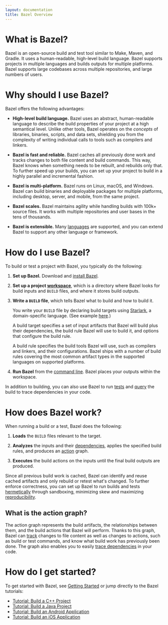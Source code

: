 ```yaml
---
layout: documentation
title: Bazel Overview
---
```


# What is Bazel?

Bazel is an open-source build and test tool similar to Make, Maven, and Gradle.
It uses a human-readable, high-level build language. Bazel supports projects in
multiple languages and builds outputs for multiple platforms. Bazel supports
large codebases across multiple repositories, and large numbers of users.


# Why should I use Bazel?

Bazel offers the following advantages:

*   **High-level build language.** Bazel uses an abstract, human-readable
    language to describe the build properties of your project at a high
    semantical level. Unlike other tools, Bazel operates on the *concepts*
    of libraries, binaries, scripts, and data sets, shielding you from the
    complexity of writing individual calls to tools such as compilers and
    linkers.

*   **Bazel is fast and reliable.** Bazel caches all previously done work and
    tracks changes to both file content and build commands. This way, Bazel
    knows when something needs to be rebuilt, and rebuilds only that. To further
    speed up your builds, you can set up your project to build in a  highly
    parallel and incremental fashion.

*   **Bazel is multi-platform.** Bazel runs on Linux, macOS, and Windows. Bazel
    can build binaries and deployable packages for multiple platforms, including
    desktop, server, and mobile, from the same project.

*   **Bazel scales.** Bazel maintains agility while handling builds with 100k+
    source files. It works with multiple repositories and user bases in the tens
    of thousands.

*   **Bazel is extensible.** Many [languages](be/overview.html#rules) are
    supported, and you can extend Bazel to support any other language or
    framework.


# How do I use Bazel?

To build or test a project with Bazel, you typically do the following:

1.  **Set up Bazel.** Download and [install Bazel](install.html).

2.  **Set up a project [workspace](build-ref.html#workspaces)**, which is a
    directory where Bazel looks for build inputs and `BUILD` files, and where it
    stores build outputs.

3.  **Write a `BUILD` file**, which tells Bazel what to build and how to
    build it.

    You write your `BUILD` file by declaring build targets using
    [Starlark](skylark/language.html), a domain-specific language. (See example
    [here](https://github.com/bazelbuild/bazel/blob/master/examples/cpp/BUILD).)

    A build target specifies a set of input artifacts that Bazel will build plus
    their dependencies, the build rule Bazel will use to build it, and options
    that configure the build rule.

    A build rule specifies the build tools Bazel will use, such as compilers and
    linkers, and their configurations. Bazel ships with a number of build rules
    covering the most common artifact types in the supported languages on
    supported platforms.

4. **Run Bazel** from the [command line](command-line-reference.html). Bazel
   places your outputs within the workspace.

In addition to building, you can also use Bazel to run
[tests](test-encyclopedia.html) and [query](master/query-how-to.html) the build
to trace dependencies in your code.


# How does Bazel work?

When running a build or a test, Bazel does the following:

1.  **Loads** the `BUILD` files relevant to the target.

2.  **Analyzes** the inputs and their
    [dependencies](build-ref.html#dependencies), applies the specified build
    rules, and produces an [action](skylark/concepts.html#evaluation-model)
    graph.

3.  **Executes** the build actions on the inputs until the final build outputs
    are produced.

Since all previous build work is cached, Bazel can identify and reuse cached
artifacts and only rebuild or retest what's changed. To further enforce
correctness, you can set up Bazel to run builds and tests
[hermetically](user-manual.html#sandboxing) through sandboxing, minimizing skew
and maximizing [reproducibility](user-manual.html#correctness).


## What is the action graph?

The action graph represents the build artifacts, the relationships between them,
and the build actions that Bazel will perform. Thanks to this graph, Bazel can
[track](user-manual.html#build-consistency-and-incremental-builds) changes to
file content as well as changes to actions, such as build or test commands, and
know what build work has previously been done. The graph also enables you to
easily [trace dependencies](query-how-to.html) in your code.


# How do I get started?

To get started with Bazel, see [Getting Started](getting-started.html) or jump
directly to the Bazel tutorials:

*   [Tutorial: Build a C++ Project](tutorial/cpp.html)
*   [Tutorial: Build a Java Project](tutorial/java.html)
*   [Tutorial: Build an Android Application](tutorial/android-app.html)
*   [Tutorial: Build an iOS Application](tutorial/ios-app.html)
